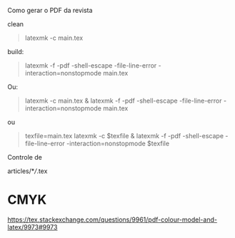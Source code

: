 Como gerar o PDF da revista

clean

> latexmk -c main.tex

build:

> latexmk -f -pdf -shell-escape -file-line-error -interaction=nonstopmode main.tex

Ou:

> latexmk -c main.tex & latexmk -f -pdf -shell-escape -file-line-error -interaction=nonstopmode main.tex

ou

> texfile=main.tex
> latexmk -c $texfile & latexmk -f -pdf -shell-escape -file-line-error -interaction=nonstopmode $texfile

Controle de

articles/\*_/_.tex

# CMYK

https://tex.stackexchange.com/questions/9961/pdf-colour-model-and-latex/9973#9973
